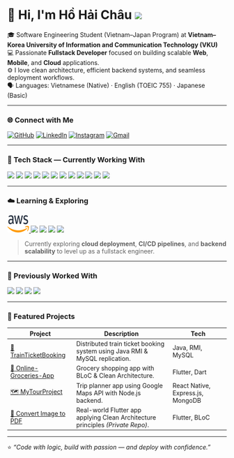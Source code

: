 # 👋 Hi, I'm Hồ Hải Châu <img src="https://media.giphy.com/media/mGcNjsfWAjY5AEZNw6/giphy.gif" width="50">


🎓 Software Engineering Student (Vietnam–Japan Program) 
at **Vietnam–Korea University of Information and Communication Technology (VKU)**  
💻 Passionate **Fullstack Developer** focused on building scalable **Web**, **Mobile**, and **Cloud** applications.  
⚙️ I love clean architecture, efficient backend systems, and seamless deployment workflows.  
🗣️ Languages: Vietnamese (Native) · English (TOEIC 755) · Japanese (Basic)

---

### 🌐 Connect with Me

[![GitHub](https://img.shields.io/badge/GitHub-181717?style=flat-square&logo=github&logoColor=white)](https://github.com/ChauKnockUI)
[![LinkedIn](https://img.shields.io/badge/LinkedIn-0A66C2?style=flat-square&logo=linkedin&logoColor=white)](https://www.linkedin.com/in/ho-hai-chau-69756738b/)
[![Instagram](https://img.shields.io/badge/Instagram-E4405F?style=flat-square&logo=instagram&logoColor=white)](https://www.instagram.com/chauzkwxrz/)
[![Gmail](https://img.shields.io/badge/Gmail-D14836?style=flat-square&logo=gmail&logoColor=white)](mailto:hhchau.soar88@gmail.com)


---

### 🧰 Tech Stack — Currently Working With

<a href="https://nodejs.org/"><img src="https://cdn.jsdelivr.net/gh/devicons/devicon/icons/nodejs/nodejs-original.svg" width="40"/></a>
<a href="https://expressjs.com/"><img src="https://cdn.jsdelivr.net/gh/devicons/devicon/icons/express/express-original.svg" width="40"/></a>
<a href="https://flutter.dev/"><img src="https://cdn.jsdelivr.net/gh/devicons/devicon/icons/flutter/flutter-original.svg" width="40"/></a>
<a href="https://reactnative.dev/"><img src="https://cdn.jsdelivr.net/gh/devicons/devicon/icons/react/react-original.svg" width="40"/></a>
<a href="https://developer.mozilla.org/en-US/docs/Web/HTML"><img src="https://cdn.jsdelivr.net/gh/devicons/devicon/icons/html5/html5-original.svg" width="40"/></a>
<a href="https://developer.mozilla.org/en-US/docs/Web/CSS"><img src="https://cdn.jsdelivr.net/gh/devicons/devicon/icons/css3/css3-original.svg" width="40"/></a>
<a href="https://www.javascript.com/"><img src="https://cdn.jsdelivr.net/gh/devicons/devicon/icons/javascript/javascript-original.svg" width="40" /></a>
<a href="https://www.typescriptlang.org/"><img src="https://cdn.jsdelivr.net/gh/devicons/devicon/icons/typescript/typescript-original.svg" width="40" /></a>
<a href="https://www.mysql.com/"><img src="https://cdn.jsdelivr.net/gh/devicons/devicon/icons/mysql/mysql-original.svg" width="40"/></a>
<a href="https://www.mongodb.com/"><img src="https://cdn.jsdelivr.net/gh/devicons/devicon/icons/mongodb/mongodb-original.svg" width="40"/></a>
<a href="https://firebase.google.com/"><img src="https://cdn.jsdelivr.net/gh/devicons/devicon/icons/firebase/firebase-plain.svg" width="40"/></a>
<a href="https://www.docker.com/"><img src="https://cdn.jsdelivr.net/gh/devicons/devicon/icons/docker/docker-original.svg" width="40"/></a>

---

### ☁️ Learning & Exploring

<a href="https://aws.amazon.com/" target="_blank">
  <img src="icons/aws.png" alt="AWS" width="50" height="40" />
</a>
<a href="https://vercel.com/"><img src="https://cdn.jsdelivr.net/gh/simple-icons/simple-icons/icons/vercel.svg" width="40"/></a>
<a href="https://render.com/"><img src="https://cdn.jsdelivr.net/gh/simple-icons/simple-icons/icons/render.svg" width="40"/></a>
<a href="https://www.nginx.com/"><img src="https://cdn.jsdelivr.net/gh/devicons/devicon/icons/nginx/nginx-original.svg" width="40"/></a>
<a href="https://spring.io/projects/spring-boot"><img src="https://cdn.jsdelivr.net/gh/devicons/devicon/icons/spring/spring-original.svg" width="40"/></a>

> Currently exploring **cloud deployment**, **CI/CD pipelines**, and **backend scalability** to level up as a fullstack engineer.

---

### 🧠 Previously Worked With

<a href="https://www.php.net/"><img src="https://cdn.jsdelivr.net/gh/devicons/devicon/icons/php/php-original.svg" width="40"/></a>
<a href="https://www.java.com/"><img src="https://cdn.jsdelivr.net/gh/devicons/devicon/icons/java/java-original.svg" width="40"/></a>
<a href="https://kotlinlang.org/"><img src="https://cdn.jsdelivr.net/gh/devicons/devicon/icons/kotlin/kotlin-original.svg" width="40"/></a>
<a href="https://www.microsoft.com/sql-server"><img src="https://cdn.jsdelivr.net/gh/devicons/devicon/icons/microsoftsqlserver/microsoftsqlserver-plain.svg" width="40"/></a>

---

### 🚀 Featured Projects

| Project | Description | Tech |
|----------|--------------|------|
| [🚆 TrainTicketBooking](https://github.com/ChauKnockUI/TrainTicketBooking) | Distributed train ticket booking system using Java RMI & MySQL replication. | Java, RMI, MySQL |
| [🛒 Online-Groceries-App](https://github.com/ChauKnockUI/Online-Groceries-App) | Grocery shopping app with BLoC & Clean Architecture. | Flutter, Dart |
| [🗺️ MyTourProject](https://github.com/ChauKnockUI/MyTourProject) | Trip planner app using Google Maps API with Node.js backend. | React Native, Express.js, MongoDB |
| [📄 Convert Image to PDF](#) | Real-world Flutter app applying Clean Architecture principles *(Private Repo)*. | Flutter, BLoC |

---

⭐ *“Code with logic, build with passion — and deploy with confidence.”*
